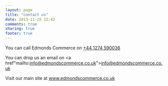 ```yaml
---
layout: page
title: "contact us"
date: 2013-11-25 22:43
comments: true
sharing: true
footer: true
---
```


You can call Edmonds Commerce on <a href="tel:00441274590036">+44 1274 590036</a>

You can drop us an email on <a href"mailto:info@edmondscommerce.co.uk">info@edmondscommerce.co.uk</a>

Visit our main site at <a href="http://www.edmondscommerce.co.uk">www.edmondscommerce.co.uk</a>
